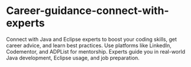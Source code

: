 # Career-guidance-connect-with-experts
Connect with Java and Eclipse experts to boost your coding skills, get career advice, and learn best practices. Use platforms like LinkedIn, Codementor, and ADPList for mentorship. Experts guide you in real-world Java development, Eclipse usage, and job preparation.
